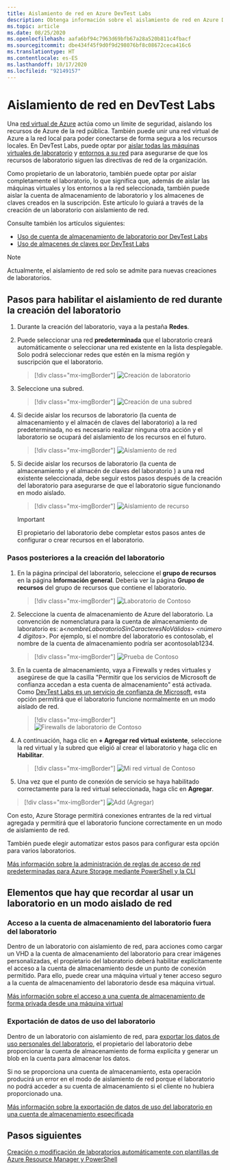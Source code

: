 ```yaml
---
title: Aislamiento de red en Azure DevTest Labs
description: Obtenga información sobre el aislamiento de red en Azure DevTest Labs.
ms.topic: article
ms.date: 08/25/2020
ms.openlocfilehash: aafa6bf94c7963d69bfb67a28a520b811c4fbacf
ms.sourcegitcommit: dbe434f45f9d0f9d298076bf8c08672ceca416c6
ms.translationtype: HT
ms.contentlocale: es-ES
ms.lasthandoff: 10/17/2020
ms.locfileid: "92149157"
---
```

# <a name="network-isolation-in-devtest-labs"></a>Aislamiento de red en DevTest Labs

Una [red virtual de Azure](../virtual-network/virtual-networks-overview.md) actúa como un límite de seguridad, aislando los recursos de Azure de la red pública. También puede unir una red virtual de Azure a la red local para poder conectarse de forma segura a los recursos locales. En DevTest Labs, puede optar por [aislar todas las máquinas virtuales de laboratorio](devtest-lab-configure-vnet.md) y [entornos a su red](connect-environment-lab-virtual-network.md) para asegurarse de que los recursos de laboratorio siguen las directivas de red de la organización. 

Como propietario de un laboratorio, también puede optar por aislar completamente el laboratorio, lo que significa que, además de aislar las máquinas virtuales y los entornos a la red seleccionada, también puede aislar la cuenta de almacenamiento de laboratorio y los almacenes de claves creados en la suscripción. Este artículo lo guiará a través de la creación de un laboratorio con aislamiento de red. 

Consulte también los artículos siguientes:

- [Uso de cuenta de almacenamiento de laboratorio por DevTest Labs](encrypt-storage.md)
- [Uso de almacenes de claves por DevTest Labs](devtest-lab-store-secrets-in-key-vault.md)
 
> [!NOTE]
> Actualmente, el aislamiento de red solo se admite para nuevas creaciones de laboratorios.

## <a name="steps-to-enable-network-isolation-during-lab-creation"></a>Pasos para habilitar el aislamiento de red durante la creación del laboratorio

1. Durante la creación del laboratorio, vaya a la pestaña **Redes**.
1. Puede seleccionar una red **predeterminada** que el laboratorio creará automáticamente o seleccionar una red existente en la lista desplegable. Solo podrá seleccionar redes que estén en la misma región y suscripción que el laboratorio. 

    > [!div class="mx-imgBorder"]
    > ![Creación de laboratorio](./media/network-isolation/create-lab.png)
1. Seleccione una subred.

    > [!div class="mx-imgBorder"]
    > ![Creación de una subred](./media/network-isolation/create-lab-subnet.png)
1. Si decide aislar los recursos de laboratorio (la cuenta de almacenamiento y el almacén de claves del laboratorio) a la red predeterminada, no es necesario realizar ninguna otra acción y el laboratorio se ocupará del aislamiento de los recursos en el futuro.
 
    > [!div class="mx-imgBorder"]
    > ![Aislamiento de red](./media/network-isolation/isolate-lab-resources.png)
1. Si decide aislar los recursos de laboratorio (la cuenta de almacenamiento y el almacén de claves del laboratorio ) a una red existente seleccionada, debe seguir estos pasos después de la creación del laboratorio para asegurarse de que el laboratorio sigue funcionando en modo aislado. 
 
    > [!div class="mx-imgBorder"]
    > ![Aislamiento de recurso](./media/network-isolation/isolate-my-vnet.png)

    > [!IMPORTANT]
    > El propietario del laboratorio debe completar estos pasos antes de configurar o crear recursos en el laboratorio.

### <a name="steps-to-follow-post-lab-creation"></a>Pasos posteriores a la creación del laboratorio

1. En la página principal del laboratorio, seleccione el **grupo de recursos** en la página **Información general**. Debería ver la página **Grupo de recursos** del grupo de recursos que contiene el laboratorio. 
 
   > [!div class="mx-imgBorder"]
   > ![Laboratorio de Contoso](./media/network-isolation/contoso-lab.png)
1. Seleccione la cuenta de almacenamiento de Azure del laboratorio. La convención de nomenclatura para la cuenta de almacenamiento de laboratorio es: a<*nombreLaboratorioSinCaracteresNoVálidos*> *<número 4 dígitos*>. Por ejemplo, si el nombre del laboratorio es contosolab, el nombre de la cuenta de almacenamiento podría ser acontosolab1234.
 
   > [!div class="mx-imgBorder"]
   > ![Prueba de Contoso](./media/network-isolation/contoso-test.png)
1. En la cuenta de almacenamiento, vaya a Firewalls y redes virtuales y asegúrese de que la casilla "Permitir que los servicios de Microsoft de confianza accedan a esta cuenta de almacenamiento" está activada. Como [DevTest Labs es un servicio de confianza de Microsoft](../storage/common/storage-network-security.md#trusted-microsoft-services), esta opción permitirá que el laboratorio funcione normalmente en un modo aislado de red. 

   > [!div class="mx-imgBorder"]
   > ![Firewalls de laboratorio de Contoso](./media/network-isolation/contoso-lab-firewalls-vnets.png)
1. A continuación, haga clic en **+ Agregar red virtual existente**, seleccione la red virtual y la subred que eligió al crear el laboratorio y haga clic en **Habilitar**. 

   > [!div class="mx-imgBorder"]
   > ![Mi red virtual de Contoso](./media/network-isolation/contoso-lab-my-vnet.png)
5.  Una vez que el punto de conexión de servicio se haya habilitado correctamente para la red virtual seleccionada, haga clic en **Agregar**. 

   > [!div class="mx-imgBorder"]
   > ![Add (Agregar)](./media/network-isolation/contoso-firewall-add.png)
 
Con esto, Azure Storage permitirá conexiones entrantes de la red virtual agregada y permitirá que el laboratorio funcione correctamente en un modo de aislamiento de red. 

También puede elegir automatizar estos pasos para configurar esta opción para varios laboratorios. 

[Más información sobre la administración de reglas de acceso de red predeterminadas para Azure Storage mediante PowerShell y la CLI](../storage/common/storage-network-security.md?toc=%252fazure%252fvirtual-network%252ftoc.json#powershell)

## <a name="things-to-remember-while-using-a-lab-in-a-network-isolated-mode"></a>Elementos que hay que recordar al usar un laboratorio en un modo aislado de red

### <a name="accessing-labs-storage-account-outside-the-lab"></a>Acceso a la cuenta de almacenamiento del laboratorio fuera del laboratorio 

Dentro de un laboratorio con aislamiento de red, para acciones como cargar un VHD a la cuenta de almacenamiento del laboratorio para crear imágenes personalizadas, el propietario del laboratorio deberá habilitar explícitamente el acceso a la cuenta de almacenamiento desde un punto de conexión permitido. Para ello, puede crear una máquina virtual y tener acceso seguro a la cuenta de almacenamiento del laboratorio desde esa máquina virtual. 

[Más información sobre el acceso a una cuenta de almacenamiento de forma privada desde una máquina virtual](../private-link/tutorial-private-endpoint-storage-portal.md)

### <a name="exporting-usage-data-from-the-lab"></a>Exportación de datos de uso del laboratorio 

Dentro de un laboratorio con aislamiento de red, para [exportar los datos de uso personales del laboratorio](personal-data-delete-export.md), el propietario del laboratorio debe proporcionar la cuenta de almacenamiento de forma explícita y generar un blob en la cuenta para almacenar los datos. 

Si no se proporciona una cuenta de almacenamiento, esta operación producirá un error en el modo de aislamiento de red porque el laboratorio no podrá acceder a su cuenta de almacenamiento si el cliente no hubiera proporcionado una. 

[Más información sobre la exportación de datos de uso del laboratorio en una cuenta de almacenamiento especificada](personal-data-delete-export.md#azure-powershell)

## <a name="next-steps"></a>Pasos siguientes

[Creación o modificación de laboratorios automáticamente con plantillas de Azure Resource Manager y PowerShell](devtest-lab-use-arm-and-powershell-for-lab-resources.md)